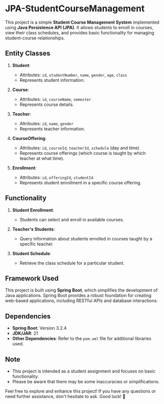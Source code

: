 # JPA-StudentCourseManagement
This project is a simple **Student Course Management System** implemented using **Java Persistence API (JPA)**. It allows students to enroll in courses, view their class schedules, and provides basic functionality for managing student-course relationships.

## Entity Classes

1. **Student**:
   - Attributes: `id`, `studentNumber`, `name`, `gender`, `age`, `class`
   - Represents student information.

2. **Course**:
   - Attributes: `id`, `courseName`, `semester`
   - Represents course details.

3. **Teacher**:
   - Attributes: `id`, `name`, `gender`
   - Represents teacher information.

4. **CourseOffering**:
   - Attributes: `id`, `courseId`, `teacherId`, `schedule` (day and time)
   - Represents course offerings (which course is taught by which teacher at what time).

5. **Enrollment**:
   - Attributes: `id`, `offeringId`, `studentId`
   - Represents student enrollment in a specific course offering.

## Functionality

1. **Student Enrollment**:
   - Students can select and enroll in available courses.

2. **Teacher's Students**:
   - Query information about students enrolled in courses taught by a specific teacher.

3. **Student Schedule**:
   - Retrieve the class schedule for a particular student.

## Framework Used

This project is built using **Spring Boot**, which simplifies the development of Java applications. Spring Boot provides a robust foundation for creating web-based applications, including RESTful APIs and database interactions.

## Dependencies

- **Spring Boot**: Version 3.2.4
- **JDK/JAR**: 21
- **Other Dependencies**: Refer to the `pom.xml` file for additional libraries used.

## Note

- This project is intended as a student assignment and focuses on basic functionality.
- Please be aware that there may be some inaccuracies or simplifications.

Feel free to explore and enhance this project! If you have any questions or need further assistance, don't hesitate to ask. Good luck! 🌟
